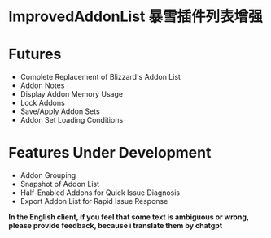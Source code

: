 # ImprovedAddonList 暴雪插件列表增强

# Futures
- Complete Replacement of Blizzard's Addon List
- Addon Notes
- Display Addon Memory Usage
- Lock Addons
- Save/Apply Addon Sets
- Addon Set Loading Conditions

# Features Under Development
- Addon Grouping
- Snapshot of Addon List
- Half-Enabled Addons for Quick Issue Diagnosis
- Export Addon List for Rapid Issue Response

**In the English client, if you feel that some text is ambiguous or wrong, please provide feedback, because i translate them by chatgpt**
